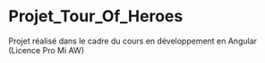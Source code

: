 # Projet_Tour_Of_Heroes
Projet réalisé dans le cadre du cours en développement en Angular (Licence Pro Mi AW)
